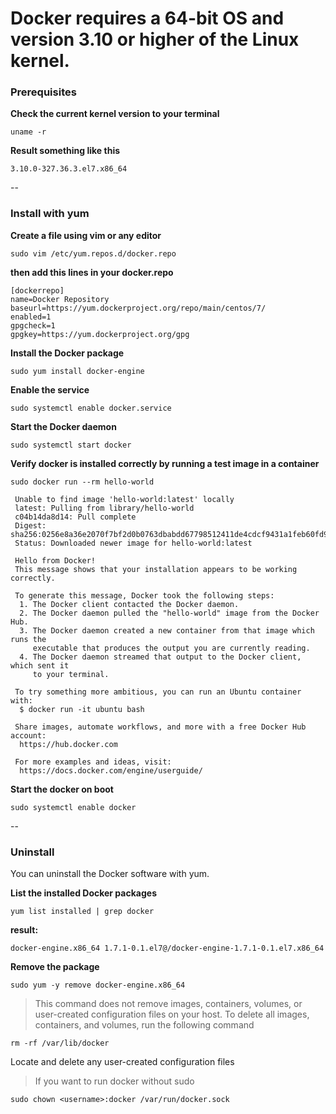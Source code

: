 # Docker requires a 64-bit OS and version 3.10 or higher of the Linux kernel.

### Prerequisites ###

**Check the current kernel version to your terminal**

`uname -r`

**Result something like this**

`3.10.0-327.36.3.el7.x86_64`

--

### Install with yum ###

**Create a file using vim or any editor**

`sudo vim /etc/yum.repos.d/docker.repo`

**then add this lines in your docker.repo**

```
[dockerrepo]
name=Docker Repository
baseurl=https://yum.dockerproject.org/repo/main/centos/7/
enabled=1
gpgcheck=1
gpgkey=https://yum.dockerproject.org/gpg
```

**Install the Docker package**

`sudo yum install docker-engine`
	
**Enable the service**

`sudo systemctl enable docker.service`

**Start the Docker daemon**

`sudo systemctl start docker`

**Verify docker is installed correctly by running a test image in a container**

`sudo docker run --rm hello-world`

```
 Unable to find image 'hello-world:latest' locally
 latest: Pulling from library/hello-world
 c04b14da8d14: Pull complete
 Digest: sha256:0256e8a36e2070f7bf2d0b0763dbabdd67798512411de4cdcf9431a1feb60fd9
 Status: Downloaded newer image for hello-world:latest

 Hello from Docker!
 This message shows that your installation appears to be working correctly.

 To generate this message, Docker took the following steps:
  1. The Docker client contacted the Docker daemon.
  2. The Docker daemon pulled the "hello-world" image from the Docker Hub.
  3. The Docker daemon created a new container from that image which runs the
     executable that produces the output you are currently reading.
  4. The Docker daemon streamed that output to the Docker client, which sent it
     to your terminal.

 To try something more ambitious, you can run an Ubuntu container with:
  $ docker run -it ubuntu bash

 Share images, automate workflows, and more with a free Docker Hub account:
  https://hub.docker.com

 For more examples and ideas, visit:
  https://docs.docker.com/engine/userguide/  
```

**Start the docker on boot**

`sudo systemctl enable docker`

--

### Uninstall ###

You can uninstall the Docker software with yum.

**List the installed Docker packages**

`yum list installed | grep docker`

**result:**

`docker-engine.x86_64 1.7.1-0.1.el7@/docker-engine-1.7.1-0.1.el7.x86_64`

**Remove the package**

`sudo yum -y remove docker-engine.x86_64`

>This command does not remove images, containers, volumes, or user-created configuration files on your host. To delete all images, containers, and volumes, run the following command

`rm -rf /var/lib/docker`

Locate and delete any user-created configuration files

> If you want to run docker without sudo

`sudo chown <username>:docker /var/run/docker.sock`
